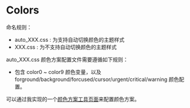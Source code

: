 # Colors

命名规则：

- auto_XXX.css : 为支持自动切换颜色的主题样式
- XXX.css : 为不支持自动切换颜色的主题样式


auto_XXX.css 颜色方案配置文件需要遵循如下规则：
- 包含 color0 ~ color9 颜色变量，以及 forground/background/forcused/cursor/urgent/critical/warning 颜色配置。

可以通过我实现的一个[颜色方案工具页面](https://switchtolinux.github.io/switchToLinux/pages/color-schema/)来配置颜色方案。
